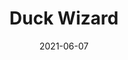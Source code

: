 ---
title: Duck Wizard
caption: My entry in Lost Relic Games Art Jam, it managed to win the best design part of the challenge.
img: $assets/gallery/Ancient_Duck_Wizard.gif
date: 2021-06-07
showcase: false
color: "#B30087"
---
